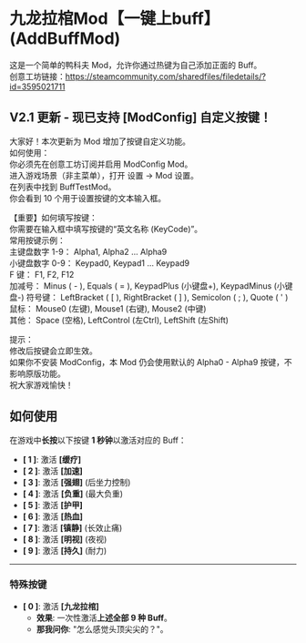 # 九龙拉棺Mod【一键上buff】(AddBuffMod)

这是一个简单的鸭科夫 Mod，允许你通过热键为自己添加正面的 Buff。  
创意工坊链接：https://steamcommunity.com/sharedfiles/filedetails/?id=3595021711

## V2.1 更新 - 现已支持 [ModConfig] 自定义按键！
大家好！本次更新为 Mod 增加了按键自定义功能。  
如何使用：  
你必须先在创意工坊订阅并启用 ModConfig Mod。  
进入游戏场景（非主菜单），打开 设置 -> Mod 设置。  
在列表中找到 BuffTestMod。   
你会看到 10 个用于设置按键的文本输入框。  

【重要】如何填写按键：  
你需要在输入框中填写按键的“英文名称 (KeyCode)”。  
常用按键示例：  
主键盘数字 1-9： Alpha1, Alpha2 ... Alpha9  
小键盘数字 0-9： Keypad0, Keypad1 ... Keypad9  
F 键： F1, F2, F12  
加减号： Minus ( - ), Equals ( = ), KeypadPlus (小键盘+), KeypadMinus (小键盘-) 
符号键： LeftBracket ( [ ), RightBracket ( ] ), Semicolon ( ; ), Quote ( ' )  
鼠标： Mouse0 (左键), Mouse1 (右键), Mouse2 (中键)  
其他： Space (空格), LeftControl (左Ctrl), LeftShift (左Shift)  

提示：  
修改后按键会立即生效。  
如果你不安装 ModConfig，本 Mod 仍会使用默认的 Alpha0 - Alpha9 按键，不影响原版功能。  
祝大家游戏愉快！  


## 如何使用

在游戏中**长按**以下按键 **1 秒钟**以激活对应的 Buff：

* **[ 1 ]**: 激活 **[缓疗]**
* **[ 2 ]**: 激活 **[加速]**
* **[ 3 ]**: 激活 **[强翅]** (后坐力控制)
* **[ 4 ]**: 激活 **[负重]** (最大负重)
* **[ 5 ]**: 激活 **[护甲]**
* **[ 6 ]**: 激活 **[热血]** 
* **[ 7 ]**: 激活 **[镇静]** (长效止痛)
* **[ 8 ]**: 激活 **[明视]** (夜视)
* **[ 9 ]**: 激活 **[持久]** (耐力)

---

### 特殊按键

* **[ 0 ]**: 激活 **[九龙拉棺]**
    * **效果**: 一次性激活**上述全部 9 种 Buff**。
    * **那我问你**: "怎么感觉头顶尖尖的？"。
